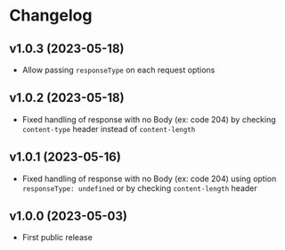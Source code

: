 # Changelog

## v1.0.3 (2023-05-18)

- Allow passing `responseType` on each request options

## v1.0.2 (2023-05-18)

- Fixed handling of response with no Body (ex: code 204) by checking `content-type` header instead of `content-length`

## v1.0.1 (2023-05-16)

- Fixed handling of response with no Body (ex: code 204) using option `responseType: undefined` or by checking `content-length` header

## v1.0.0 (2023-05-03)

- First public release
